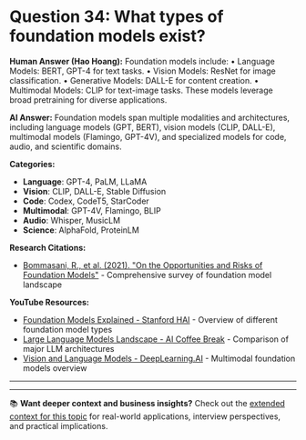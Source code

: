 # Question 34: What types of foundation models exist?

**Human Answer (Hao Hoang):**
Foundation models include:
• Language Models: BERT, GPT-4 for text tasks.
• Vision Models: ResNet for image classification.
• Generative Models: DALL-E for content creation.
• Multimodal Models: CLIP for text-image tasks.
These models leverage broad pretraining for diverse applications.

**AI Answer:**
Foundation models span multiple modalities and architectures, including language models (GPT, BERT), vision models (CLIP, DALL-E), multimodal models (Flamingo, GPT-4V), and specialized models for code, audio, and scientific domains.

**Categories:**
- **Language**: GPT-4, PaLM, LLaMA
- **Vision**: CLIP, DALL-E, Stable Diffusion
- **Code**: Codex, CodeT5, StarCoder
- **Multimodal**: GPT-4V, Flamingo, BLIP
- **Audio**: Whisper, MusicLM
- **Science**: AlphaFold, ProteinLM

**Research Citations:**
- [Bommasani, R., et al. (2021). "On the Opportunities and Risks of Foundation Models"](https://arxiv.org/abs/2108.07258) - Comprehensive survey of foundation model landscape

**YouTube Resources:**
- [Foundation Models Explained - Stanford HAI](https://www.youtube.com/watch?v=hcRHfxFGGp8) - Overview of different foundation model types
- [Large Language Models Landscape - AI Coffee Break](https://www.youtube.com/watch?v=Fg8dxjJ8z3I) - Comparison of major LLM architectures
- [Vision and Language Models - DeepLearning.AI](https://www.youtube.com/watch?v=Fg8dxjJ8z3I) - Multimodal foundation models overview

---

---

📚 **Want deeper context and business insights?** Check out the [extended context for this topic](content/34_foundation_models_types_context.md) for real-world applications, interview perspectives, and practical implications.